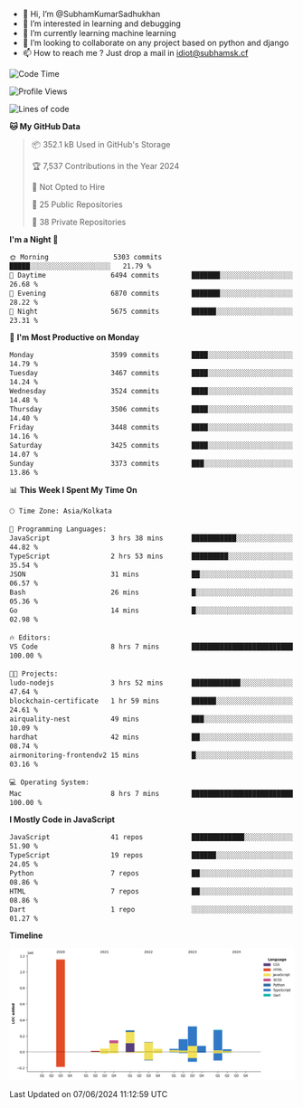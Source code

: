 - 👋 Hi, I’m @SubhamKumarSadhukhan
- 👀 I’m interested in learning and debugging
- 🌱 I’m currently learning machine learning
- 💞️ I’m looking to collaborate on any project based on python and django
- 📫 How to reach me ?
      Just drop a mail in idiot@subhamsk.cf

<!---
SubhamKumarSadhukhan/SubhamKumarSadhukhan is a ✨ special ✨ repository because its `README.md` (this file) appears on your GitHub profile.
You can click the Preview link to take a look at your changes.
--->


<!--START_SECTION:waka-->
![Code Time](http://img.shields.io/badge/Code%20Time-2%2C219%20hrs%2031%20mins-blue)

![Profile Views](http://img.shields.io/badge/Profile%20Views-0-blue)

![Lines of code](https://img.shields.io/badge/From%20Hello%20World%20I%27ve%20Written-2.7%20million%20lines%20of%20code-blue)

**🐱 My GitHub Data** 

> 📦 352.1 kB Used in GitHub's Storage 
 > 
> 🏆 7,537 Contributions in the Year 2024
 > 
> 🚫 Not Opted to Hire
 > 
> 📜 25 Public Repositories 
 > 
> 🔑 38 Private Repositories 
 > 
**I'm a Night 🦉** 

```text
🌞 Morning                5303 commits        █████░░░░░░░░░░░░░░░░░░░░   21.79 % 
🌆 Daytime                6494 commits        ███████░░░░░░░░░░░░░░░░░░   26.68 % 
🌃 Evening                6870 commits        ███████░░░░░░░░░░░░░░░░░░   28.22 % 
🌙 Night                  5675 commits        ██████░░░░░░░░░░░░░░░░░░░   23.31 % 
```
📅 **I'm Most Productive on Monday** 

```text
Monday                   3599 commits        ████░░░░░░░░░░░░░░░░░░░░░   14.79 % 
Tuesday                  3467 commits        ████░░░░░░░░░░░░░░░░░░░░░   14.24 % 
Wednesday                3524 commits        ████░░░░░░░░░░░░░░░░░░░░░   14.48 % 
Thursday                 3506 commits        ████░░░░░░░░░░░░░░░░░░░░░   14.40 % 
Friday                   3448 commits        ████░░░░░░░░░░░░░░░░░░░░░   14.16 % 
Saturday                 3425 commits        ████░░░░░░░░░░░░░░░░░░░░░   14.07 % 
Sunday                   3373 commits        ███░░░░░░░░░░░░░░░░░░░░░░   13.86 % 
```


📊 **This Week I Spent My Time On** 

```text
🕑︎ Time Zone: Asia/Kolkata

💬 Programming Languages: 
JavaScript               3 hrs 38 mins       ███████████░░░░░░░░░░░░░░   44.82 % 
TypeScript               2 hrs 53 mins       █████████░░░░░░░░░░░░░░░░   35.54 % 
JSON                     31 mins             ██░░░░░░░░░░░░░░░░░░░░░░░   06.57 % 
Bash                     26 mins             █░░░░░░░░░░░░░░░░░░░░░░░░   05.36 % 
Go                       14 mins             █░░░░░░░░░░░░░░░░░░░░░░░░   02.98 % 

🔥 Editors: 
VS Code                  8 hrs 7 mins        █████████████████████████   100.00 % 

🐱‍💻 Projects: 
ludo-nodejs              3 hrs 52 mins       ████████████░░░░░░░░░░░░░   47.64 % 
blockchain-certificate   1 hr 59 mins        ██████░░░░░░░░░░░░░░░░░░░   24.61 % 
airquality-nest          49 mins             ███░░░░░░░░░░░░░░░░░░░░░░   10.09 % 
hardhat                  42 mins             ██░░░░░░░░░░░░░░░░░░░░░░░   08.74 % 
airmonitoring-frontendv2 15 mins             █░░░░░░░░░░░░░░░░░░░░░░░░   03.16 % 

💻 Operating System: 
Mac                      8 hrs 7 mins        █████████████████████████   100.00 % 
```

**I Mostly Code in JavaScript** 

```text
JavaScript               41 repos            █████████████░░░░░░░░░░░░   51.90 % 
TypeScript               19 repos            ██████░░░░░░░░░░░░░░░░░░░   24.05 % 
Python                   7 repos             ██░░░░░░░░░░░░░░░░░░░░░░░   08.86 % 
HTML                     7 repos             ██░░░░░░░░░░░░░░░░░░░░░░░   08.86 % 
Dart                     1 repo              ░░░░░░░░░░░░░░░░░░░░░░░░░   01.27 % 
```



**Timeline**

![Lines of Code chart](https://raw.githubusercontent.com/SubhamKumarSadhukhan/SubhamKumarSadhukhan/main/assets/bar_graph.png)


 Last Updated on 07/06/2024 11:12:59 UTC
<!--END_SECTION:waka-->
